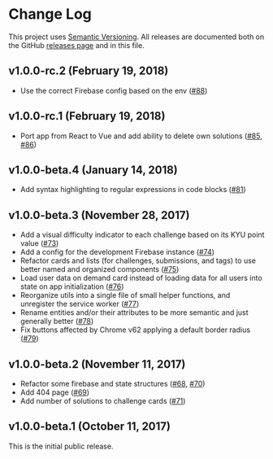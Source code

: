 # Change Log

This project uses [Semantic Versioning](http://semver.org/). All releases are documented both on the GitHub [releases page](https://github.com/letscodework/codework/releases) and in this file.

## v1.0.0-rc.2 (February 19, 2018)

- Use the correct Firebase config based on the env ([#88](https://github.com/letscodework/codework/pull/88))

## v1.0.0-rc.1 (February 19, 2018)

- Port app from React to Vue and add ability to delete own solutions ([#85](https://github.com/letscodework/codework/pull/85), [#86](https://github.com/letscodework/codework/pull/86))

## v1.0.0-beta.4 (January 14, 2018)

- Add syntax highlighting to regular expressions in code blocks ([#81](https://github.com/letscodework/codework/pull/81))

## v1.0.0-beta.3 (November 28, 2017)

- Add a visual difficulty indicator to each challenge based on its KYU point value ([#73](https://github.com/letscodework/codework/pull/73))
- Add a config for the development Firebase instance ([#74](https://github.com/letscodework/codework/pull/74))
- Refactor cards and lists (for challenges, submissions, and tags) to use better named and organized components ([#75](https://github.com/letscodework/codework/pull/75))
- Load user data on demand card instead of loading data for all users into state on app initialization ([#76](https://github.com/letscodework/codework/pull/76))
- Reorganize utils into a single file of small helper functions, and unregister the service worker ([#77](https://github.com/letscodework/codework/pull/77))
- Rename entities and/or their attributes to be more semantic and just generally better ([#78](https://github.com/letscodework/codework/pull/78))
- Fix buttons affected by Chrome v62 applying a default border radius ([#79](https://github.com/letscodework/codework/pull/79))

## v1.0.0-beta.2 (November 11, 2017)

- Refactor some firebase and state structures ([#68](https://github.com/letscodework/codework/pull/68), [#70](https://github.com/letscodework/codework/pull/70))
- Add 404 page ([#69](https://github.com/letscodework/codework/pull/69))
- Add number of solutions to challenge cards ([#71](https://github.com/letscodework/codework/pull/71))

## v1.0.0-beta.1 (October 11, 2017)

This is the initial public release.
